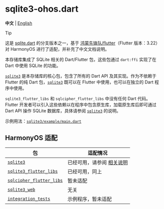 # sqlite3-ohos.dart

**中文** | [English](README_EN.md)

> [!TIP]
>
> 这是 [sqlite.dart](https://github.com/simolus3/sqlite3.dart) 的分支版本之一，基于 [鸿蒙先锋队/flutter](https://gitee.com/harmonycommando_flutter/flutter)（Flutter 版本：3.22）对 HarmonyOS 进行了适配，并补充了中文文档说明。

本存储库集成了 SQLite 相关的 Dart/Flutter 包，这些包通过 `dart:ffi` 实现了在 Dart 中使用 SQLite 的功能。

[`sqlite3`](sqlite3) 是本存储库的核心包，包含了所有的 Dart API 及其实现。作为不依赖于 Flutter 的纯 Dart 包，[`sqlite3`](sqlite3) 既可以在 Flutter 中使用，也可以在独立的 Dart 程序中使用。

`sqlite3_flutter_libs` 和 `sqlcipher_flutter_libs` 中没有任何 Dart 代码。Flutter 开发者可以引入这些依赖以在程序中包含原生库，加载原生库后即可通过  Dart API 操作 SQLite 数据库，具体请参阅 [`sqlite3`](sqlite3) 的说明。

示例用法：[`sqlite3/example/main.dart`](sqlite3/example/main.dart)

## HarmonyOS 适配

| 包                                                | 适配情况                                   |
| ------------------------------------------------- | ------------------------------------------ |
| [`sqlite3`](sqlite3)                               | 已经可用，请参阅 [相关](sqlite3)[说明](sqlite3) |
| [`sqlite3_flutter_libs`](sqlite3_flutter_libs)     | 已经可用，同上                             |
| [`sqlcipher_flutter_libs`](sqlcipher_flutter_libs) | 暂未适配                                   |
| [`sqlite3_web`](sqlite3_web)                       | 无关                                       |
| [`integration_tests`](integration_tests)           | 示例程序，暂未适配                         |
